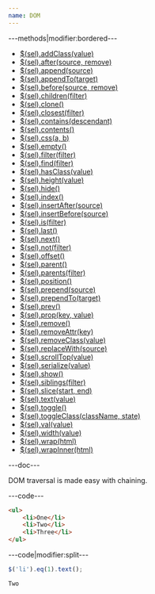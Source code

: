 ```yaml
---
name: DOM
---
```


---methods|modifier:bordered---

* [$(sel).addClass(value)](/script/dom#addclass)
* [$(sel).after(source, remove)](/script/dom#after)
* [$(sel).append(source)](/script/dom#append)
* [$(sel).appendTo(target)](/script/dom#appendto)
* [$(sel).before(source, remove)](/script/dom#before)
* [$(sel).children(filter)](/script/dom#children)
* [$(sel).clone()](/script/dom#clone)
* [$(sel).closest(filter)](/script/dom#closest)
* [$(sel).contains(descendant)](/script/dom#contains)
* [$(sel).contents()](/script/dom#contents)
* [$(sel).css(a, b)](/script/dom#css)
* [$(sel).empty()](/script/dom#empty)
* [$(sel).filter(filter)](/script/dom#filter)
* [$(sel).find(filter)](/script/dom#find)
* [$(sel).hasClass(value)](/script/dom#hasclass)
* [$(sel).height(value)](/script/dom#height)
* [$(sel).hide()](/script/dom#hide)
* [$(sel).index()](/script/dom#index)
* [$(sel).insertAfter(source)](/script/dom#insertafter)
* [$(sel).insertBefore(source)](/script/dom#insertbefore)
* [$(sel).is(filter)](/script/dom#is)
* [$(sel).last()](/script/dom#last)
* [$(sel).next()](/script/dom#next)
* [$(sel).not(filter)](/script/dom#not)
* [$(sel).offset()](/script/dom#offset)
* [$(sel).parent()](/script/dom#parent)
* [$(sel).parents(filter)](/script/dom#parents)
* [$(sel).position()](/script/dom#position)
* [$(sel).prepend(source)](/script/dom#prepend)
* [$(sel).prependTo(target)](/script/dom#prependto)
* [$(sel).prev()](/script/dom#prev)
* [$(sel).prop(key, value)](/script/dom#prop)
* [$(sel).remove()](/script/dom#remove)
* [$(sel).removeAttr(key)](/script/dom#removeattr)
* [$(sel).removeClass(value)](/script/dom#removeclass)
* [$(sel).replaceWith(source)](/script/dom#replacewith)
* [$(sel).scrollTop(value)](/script/dom#scrolltop)
* [$(sel).serialize(value)](/script/dom#serializeform)
* [$(sel).show()](/script/dom#show)
* [$(sel).siblings(filter)](/script/dom#siblings)
* [$(sel).slice(start, end)](/script/dom#slice)
* [$(sel).text(value)](/script/dom#text)
* [$(sel).toggle()](/script/dom#toggle)
* [$(sel).toggleClass(className, state)](/script/dom#toggleclass)
* [$(sel).val(value)](/script/dom#val)
* [$(sel).width(value)](/script/dom#width)
* [$(sel).wrap(html)](/script/dom#wrap)
* [$(sel).wrapInner(html)](/script/dom#wraptnner)

---doc---

DOM traversal is made easy with chaining.

---code---

```html
<ul>
	<li>One</li>
	<li>Two</li>
	<li>Three</li>
</ul>
```

---code|modifier:split---

```javascript
$('li').eq(1).text();
```

```javascript
Two
```